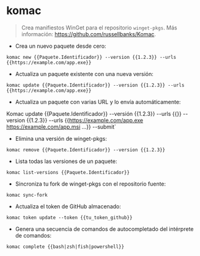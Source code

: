 # komac

> Crea manifiestos WinGet para el repositorio `winget-pkgs`.
> Más información: <https://github.com/russellbanks/Komac>.

- Crea un nuevo paquete desde cero:

`komac new {{Paquete.Identificador}} --version {{1.2.3}} --urls {{https://example.com/app.exe}}`

- Actualiza un paquete existente con una nueva versión:

`komac update {{Paquete.Identificador}} --version {{1.2.3}} --urls {{https://example.com/app.exe}}`

- Actualiza un paquete con varias URL y lo envía automáticamente:

Komac update {{Paquete.Identificador}} --versión {{1.2.3}} --urls {{}} --version {{1.2.3}} --urls {{https://example.com/app.exe https://example.com/app.msi ...}} --submit`

- Elimina una versión de winget-pkgs:

`komac remove {{Paquete.Identificador}} --version {{1.2.3}}`

- Lista todas las versiones de un paquete:

`komac list-versions {{Paquete.Identificador}}`

- Sincroniza tu fork de winget-pkgs con el repositorio fuente:

`komac sync-fork`

- Actualiza el token de GitHub almacenado:

`komac token update --token {{tu_token_github}}`

- Genera una secuencia de comandos de autocompletado del intérprete de comandos:

`komac complete {{bash|zsh|fish|powershell}}`
